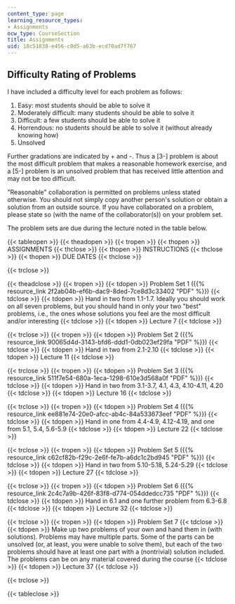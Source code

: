 ```yaml
---
content_type: page
learning_resource_types:
- Assignments
ocw_type: CourseSection
title: Assignments
uid: 18c51838-e456-c0d5-a63b-ecd70ad7f767
---
```


Difficulty Rating of Problems
-----------------------------

I have included a difficulty level for each problem as follows:

1.  Easy: most students should be able to solve it
2.  Moderately difficult: many students should be able to solve it
3.  Difficult: a few students should be able to solve it
4.  Horrendous: no students should be able to solve it (without already knowing how)
5.  Unsolved

Further gradations are indicated by + and -. Thus a \[3-\] problem is about the most difficult problem that makes a reasonable homework exercise, and a \[5-\] problem is an unsolved problem that has received little attention and may not be too difficult.

"Reasonable" collaboration is permitted on problems unless stated otherwise. You should not simply copy another person's solution or obtain a solution from an outside source. If you have collaborated on a problem, please state so (with the name of the collaborator(s)) on your problem set.

The problem sets are due during the lecture noted in the table below.

{{< tableopen >}}
{{< theadopen >}}
{{< tropen >}}
{{< thopen >}}
ASSIGNMENTS
{{< thclose >}}
{{< thopen >}}
INSTRUCTIONS
{{< thclose >}}
{{< thopen >}}
DUE DATES
{{< thclose >}}

{{< trclose >}}

{{< theadclose >}}
{{< tropen >}}
{{< tdopen >}}
Problem Set 1 ({{% resource_link 2f2ab04b-ef6b-dac9-8ded-7ce8d3c33402 "PDF" %}})
{{< tdclose >}}
{{< tdopen >}}
Hand in two from 1.1-1.7. Ideally you should work on all seven problems, but you should hand in only your two "best" problems, i.e., the ones whose solutions you feel are the most difficult and/or interesting
{{< tdclose >}}
{{< tdopen >}}
Lecture 7
{{< tdclose >}}

{{< trclose >}}
{{< tropen >}}
{{< tdopen >}}
Problem Set 2 ({{% resource_link 90065d4d-3143-bfd6-ddd1-0db023ef29fa "PDF" %}})
{{< tdclose >}}
{{< tdopen >}}
Hand in two from 2.1-2.10
{{< tdclose >}}
{{< tdopen >}}
Lecture 11
{{< tdclose >}}

{{< trclose >}}
{{< tropen >}}
{{< tdopen >}}
Problem Set 3 ({{% resource_link 511f7e54-680a-1eca-1298-610e3d568a0f "PDF" %}})
{{< tdclose >}}
{{< tdopen >}}
Hand in two from 3.1-3.7, 4.1, 4.3, 4.10-4.11, 4.20
{{< tdclose >}}
{{< tdopen >}}
Lecture 16
{{< tdclose >}}

{{< trclose >}}
{{< tropen >}}
{{< tdopen >}}
Problem Set 4 ({{% resource_link ee881e74-20e0-afcc-ab4c-84a533673eef "PDF" %}})
{{< tdclose >}}
{{< tdopen >}}
Hand in one from 4.4-4.9, 4.12-4.19, and one from 5.1, 5.4, 5.6-5.9
{{< tdclose >}}
{{< tdopen >}}
Lecture 22
{{< tdclose >}}

{{< trclose >}}
{{< tropen >}}
{{< tdopen >}}
Problem Set 5 ({{% resource_link c62cf82b-f29c-2e6f-fe7b-a6dc1c2bd945 "PDF" %}})
{{< tdclose >}}
{{< tdopen >}}
Hand in two from 5.10-5.18, 5.24-5.29
{{< tdclose >}}
{{< tdopen >}}
Lecture 27
{{< tdclose >}}

{{< trclose >}}
{{< tropen >}}
{{< tdopen >}}
Problem Set 6 ({{% resource_link 2c4c7a9b-426f-83f8-d774-054ddedcc735 "PDF" %}})
{{< tdclose >}}
{{< tdopen >}}
Hand in 6.1 and one further problem from 6.3-6.8
{{< tdclose >}}
{{< tdopen >}}
Lecture 32
{{< tdclose >}}

{{< trclose >}}
{{< tropen >}}
{{< tdopen >}}
Problem Set 7
{{< tdclose >}}
{{< tdopen >}}
Make up two problems of your own and hand them in (with solutions). Problems may have multiple parts. Some of the parts can be unsolved (or, at least, you were unable to solve them), but each of the two problems should have at least one part with a (nontrivial) solution included. The problems can be on any material covered during the course
{{< tdclose >}}
{{< tdopen >}}
Lecture 37
{{< tdclose >}}

{{< trclose >}}

{{< tableclose >}}